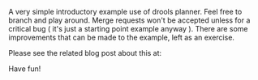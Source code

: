 A very simple introductory example use of drools planner. Feel free to branch and play around. Merge requests won't be accepted unless for a critical bug ( it's just a starting point example anyway ). There are some improvements that can be made to the example, left as an exercise.

Please see the related blog post about this at:

Have fun!

